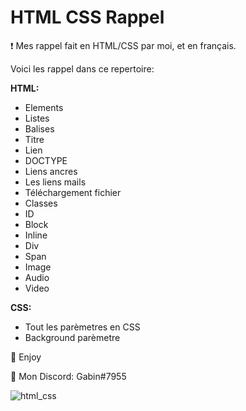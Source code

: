 # HTML CSS Rappel
❗ Mes rappel fait en HTML/CSS par moi, et en français.

Voici les rappel dans ce repertoire:

__HTML:__
  - Elements
  - Listes
  - Balises
  - Titre
  - Lien
  - DOCTYPE
  - Liens ancres
  - Les liens mails
  - Téléchargement fichier
  - Classes
  - ID
  - Block
  - Inline
  - Div
  - Span
  - Image
  - Audio
  - Video

__CSS:__

  - Tout les parèmetres en CSS
  - Background parèmetre
 
💖 Enjoy

🎫 Mon Discord: Gabin#7955

![html_css](https://user-images.githubusercontent.com/79531012/120926729-69807e00-c6de-11eb-8085-b588d1e981da.png)
